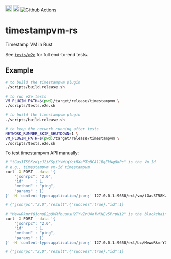 
[<img alt="crates.io" src="https://img.shields.io/crates/v/timestampvm.svg?style=for-the-badge&color=fc8d62&logo=rust" height="20">](https://crates.io/crates/timestampvm)
[<img alt="docs.rs" src="https://img.shields.io/badge/docs.rs-timestampvm-66c2a5?style=for-the-badge&labelColor=555555&logo=docs.rs" height="20">](https://docs.rs/timestampvm)
![Github Actions](https://github.com/ava-labs/timestampvm-rs/actions/workflows/test-and-release.yml/badge.svg)

# timestampvm-rs

Timestamp VM in Rust

See [`tests/e2e`](tests/e2e) for full end-to-end tests.

## Example

```bash
# to build the timestampvm plugin
./scripts/build.release.sh

# to run e2e tests
VM_PLUGIN_PATH=$(pwd)/target/release/timestampvm \
./scripts/tests.e2e.sh
```

```bash
# to build the timestampvm plugin
./scripts/build.release.sh

# to keep the network running after tests
NETWORK_RUNNER_SKIP_SHUTDOWN=1 \
VM_PLUGIN_PATH=$(pwd)/target/release/timestampvm \
./scripts/tests.e2e.sh
```

To test timestampvm API manually:

```bash
# "tGas3T58KzdjcJ2iKSyiYsWiqYctRXaPTqBCA11BqEkNg8kPc" is the Vm Id
# e.g., timestampvm vm-id timestampvm
curl -X POST --data '{
    "jsonrpc": "2.0",
    "id"     : 1,
    "method" : "ping",
    "params" : []
}' -H 'content-type:application/json;' 127.0.0.1:9650/ext/vm/tGas3T58KzdjcJ2iKSyiYsWiqYctRXaPTqBCA11BqEkNg8kPc/static

# {"jsonrpc":"2.0","result":{"success":true},"id":1}
```

```bash
# "MewwRkmrYQjonuB2pQVRfbuuvsH2TYvZrU4ofwKNEv5PrpNi2" is the blockchain Id
curl -X POST --data '{
    "jsonrpc": "2.0",
    "id"     : 1,
    "method" : "ping",
    "params" : []
}' -H 'content-type:application/json;' 127.0.0.1:9650/ext/bc/MewwRkmrYQjonuB2pQVRfbuuvsH2TYvZrU4ofwKNEv5PrpNi2/rpc

# {"jsonrpc":"2.0","result":{"success":true},"id":1}
```
